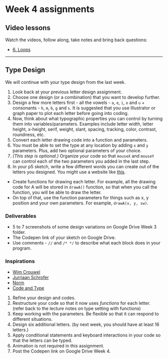 # Week 4 assignments

## Video lessons
Watch the videos, follow along, take notes and bring back questions:
  - [6. Loops](https://www.youtube.com/watch?v=RtAPBvz6k0Y&list=PLRqwX-V7Uu6bm-3M4Wntd4yYZGKwiKfrQ)

-----

## Type Design
We will continue with your type design from the last week.

1. Look back at your previous letter design assignment.
1. Choose one design (or a combination) that you want to develop further.
1. Design a few more letters first - all the vowels - `a`, `e`, `i`, `o` and `u` + consonants - `h`, `m`, `b`, `g` and `s`. It is suggested that you use Illustrator or graph paper to plot each letter before going into coding.
1. Now, think about what typographic properties you can control by turning them into variables/parameters. Examples include letter width, letter height, x-height, serif, weight, slant, spacing, tracking, color, contrast, roundness, etc.
1. Convert each letter drawing code into a function and parameters.
1. You must be able to set the type at any location by adding `x` and `y` parameters. Plus, add two optional parameters of your choice.
1. *(This step is optional.)* Organize your code so that `mouseX` and `mouseY` can control each of the two parameters you added in the last step.
1. In your p5 sketch, write a few different words you can create out of the letters you designed. You might use a website like [this](http://www.litscape.com/word_tools/contains_only.php).

- Create functions for drawing each letter. For example, all the drawing code for A will be stored in `drawA()` function, so that when you call the function, you will be able to draw the letter.
- On top of that, use the function parameters for things such as x, y position and your own parameters. For example, `drawA(x, y, sw)`.

### Deliverables
- 5 to 7 screenshots of some design variations on Google Drive Week 3 folder.
- The Codepen link of your sketch on Google Drive.
- Use comments - `//` and `/* */` to describe what each block does in your program. 

### Inspirations
- [Wim Crouwel](https://www.google.com/search?q=wim+crouwel&client=safari&rls=en&source=lnms&tbm=isch&sa=X&ved=0ahUKEwiPv7Sz6urRAhUD5CYKHU1bC08Q_AUICCgB&biw=1920&bih=1080#tbm=isch&q=wim+crouwel+type+design)
- [Jurriaan Schrofer](https://www.google.com/search?q=jurriaan+schrofer&client=safari&rls=en&biw=1920&bih=1080&source=lnms&tbm=isch&sa=X&ved=0ahUKEwif-K3V6urRAhVNgiYKHfmBCAkQ_AUIBigB)
- [Norm](https://www.google.com/search?q=norm+swiss+design&client=safari&rls=en&source=lnms&tbm=isch&sa=X&ved=0ahUKEwjW9qX_6urRAhWEVyYKHXPgCawQ_AUICCgB&biw=1920&bih=1080#imgrc=_)
- [Code and Type](http://code-type.com)


1. Refine your design and codes.
1. Restructure your code so that it now uses *functions* for each letter. (refer back to the lecture notes on type setting with functions)
1. Keep working with the parameters. Be flexible so that it can respond to different situations.
1. Design six additional letters. (by next week, you should have at least 16 letters.)
1. Apply conditional statements and keyboard interactions in your code so that the letters can be typed.
1. Animation is not required in this assignment.
1. Post the Codepen link on Google Drive Week 4.

